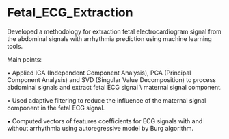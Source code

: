 # Fetal_ECG_Extraction
Developed a methodology for extraction fetal electrocardiogram signal from the abdominal signals with arrhythmia prediction using machine learning tools.

Main points:

•	Applied ICA (Independent Component Analysis), PCA (Principal Component Analysis) and SVD (Singular Value Decomposition) to process abdominal signals and extract fetal ECG signal \ maternal signal component.

•	Used adaptive filtering to reduce the influence of the maternal signal component in the fetal ECG signal.

•	Computed vectors of features coefficients for ECG signals with and without arrhythmia using autoregressive model by Burg algorithm.

